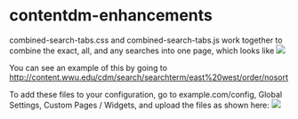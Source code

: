 contentdm-enhancements
======================

combined-search-tabs.css and combined-search-tabs.js work together to combine the exact, all, and any searches into one page, which looks like ![](http://i.imgur.com/ySErjFo.png)

You can see an example of this by going to http://content.wwu.edu/cdm/search/searchterm/east%20west/order/nosort 

To add these files to your configuration, go to example.com/config, Global Settings, Custom Pages / Widgets, and upload the files as shown here: 
![]( https://dl.dropboxusercontent.com/s/g75o828m9f3cehj/2014-08-29%2010_21_58-CONTENTdm%20Website%20Configuration%20Tool.png?dl=0)

